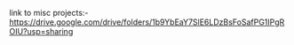 link to misc projects:-
https://drive.google.com/drive/folders/1b9YbEaY7SlE6LDzBsFoSafPG1IPgROIU?usp=sharing
